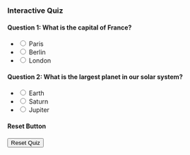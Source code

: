 ### Interactive Quiz

#### Question 1: What is the capital of France?

<ul>
  <li><input type="radio" id="q1-a" name="q1"> Paris</li>
  <li><input type="radio" id="q1-b" name="q1"> Berlin</li>
  <li><input type="radio" id="q1-c" name="q1"> London</li>
</ul>

<div id="q1-feedback"></div>

#### Question 2: What is the largest planet in our solar system?

<ul>
  <li><input type="radio" id="q2-a" name="q2"> Earth</li>
  <li><input type="radio" id="q2-b" name="q2"> Saturn</li>
  <li><input type="radio" id="q2-c" name="q2"> Jupiter</li>
</ul>

<div id="q2-feedback"></div>

#### Reset Button

<button id="reset-btn">Reset Quiz</button>

